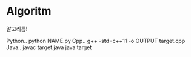 # Algoritm
알고리틈!

Python..
 python NAME.py
Cpp..
 g++ -std=c++11 -o OUTPUT target.cpp
Java..
 javac target.java
 java target
  
